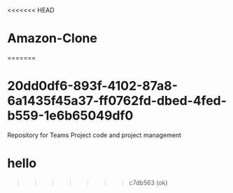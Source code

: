 <<<<<<< HEAD
# Amazon-Clone
=======
# 20dd0df6-893f-4102-87a8-6a1435f45a37-ff0762fd-dbed-4fed-b559-1e6b65049df0
Repository for Teams Project code and project management
# hello
>>>>>>> c7db563 (ok)
